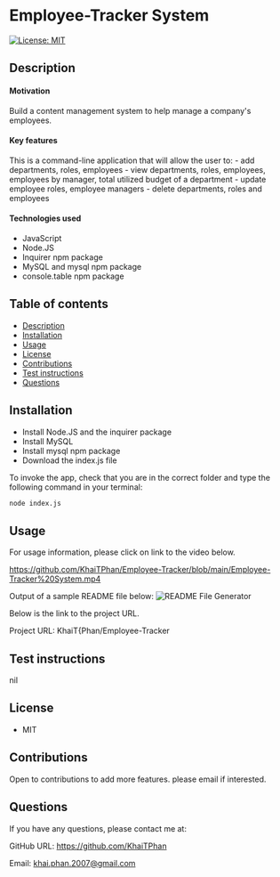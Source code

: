 # Employee-Tracker System

[![License: MIT](https://img.shields.io/badge/License-MIT-yellow.svg)](https://opensource.org/licenses/MIT)

## Description

#### Motivation

Build a content management system to help manage a company's employees.

#### Key features

This is a command-line application that will allow the user to: - add departments, roles, employees - view departments, roles, employees, employees by manager, total utilized budget of a department - update employee roles, employee managers - delete departments, roles and employees

#### Technologies used

* JavaScript
* Node.JS
* Inquirer npm package
* MySQL and mysql npm package
* console.table npm package

## Table of contents

<!--ts-->
* [Description](#Description)
* [Installation](#Installation)
* [Usage](#Usage)
* [License](#License)
* [Contributions](#Contributions)
* [Test instructions](#Test-instructions)
* [Questions](#Questions)
<!--te-->

## Installation

* Install Node.JS and the inquirer package
* Install MySQL
* Install mysql npm package 
* Download the index.js file

To invoke the app, check that you are in the correct folder and type the following command in your terminal:

```bash
node index.js
```

## Usage

For usage information, please click on link to the video below.

https://github.com/KhaiTPhan/Employee-Tracker/blob/main/Employee-Tracker%20System.mp4

Output of a sample README file below:
![README File Generator](./images/readme.PNG)


Below is the link to the project URL.

Project URL: KhaiT{Phan/Employee-Tracker

## Test instructions

nil

## License

* MIT

## Contributions

Open to contributions to add more features. please email if interested.

## Questions

If you have any questions, please contact me at:

GitHub URL: https://github.com/KhaiTPhan

Email: khai.phan.2007@gmail.com
